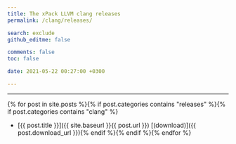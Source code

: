 ```yaml
---
title: The xPack LLVM clang releases
permalink: /clang/releases/

search: exclude
github_editme: false

comments: false
toc: false

date: 2021-05-22 00:27:00 +0300

---
```


___
{% for post in site.posts %}{% if post.categories contains "releases" %}{% if post.categories contains "clang" %}
* [{{ post.title }}]({{ site.baseurl }}{{ post.url }}) [(download)]({{ post.download_url }}){% endif %}{% endif %}{% endfor %}
